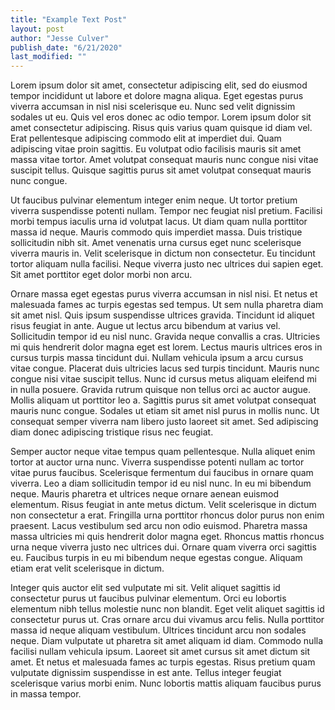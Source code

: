 ```yaml
---
title: "Example Text Post"
layout: post
author: "Jesse Culver"
publish_date: "6/21/2020"
last_modified: ""
---
```


Lorem ipsum dolor sit amet, consectetur adipiscing elit, sed do eiusmod tempor incididunt ut labore et dolore magna aliqua. Eget egestas purus viverra accumsan in nisl nisi scelerisque eu. Nunc sed velit dignissim sodales ut eu. Quis vel eros donec ac odio tempor. Lorem ipsum dolor sit amet consectetur adipiscing. Risus quis varius quam quisque id diam vel. Erat pellentesque adipiscing commodo elit at imperdiet dui. Quam adipiscing vitae proin sagittis. Eu volutpat odio facilisis mauris sit amet massa vitae tortor. Amet volutpat consequat mauris nunc congue nisi vitae suscipit tellus. Quisque sagittis purus sit amet volutpat consequat mauris nunc congue.

Ut faucibus pulvinar elementum integer enim neque. Ut tortor pretium viverra suspendisse potenti nullam. Tempor nec feugiat nisl pretium. Facilisi morbi tempus iaculis urna id volutpat lacus. Ut diam quam nulla porttitor massa id neque. Mauris commodo quis imperdiet massa. Duis tristique sollicitudin nibh sit. Amet venenatis urna cursus eget nunc scelerisque viverra mauris in. Velit scelerisque in dictum non consectetur. Eu tincidunt tortor aliquam nulla facilisi. Neque viverra justo nec ultrices dui sapien eget. Sit amet porttitor eget dolor morbi non arcu.

Ornare massa eget egestas purus viverra accumsan in nisl nisi. Et netus et malesuada fames ac turpis egestas sed tempus. Ut sem nulla pharetra diam sit amet nisl. Quis ipsum suspendisse ultrices gravida. Tincidunt id aliquet risus feugiat in ante. Augue ut lectus arcu bibendum at varius vel. Sollicitudin tempor id eu nisl nunc. Gravida neque convallis a cras. Ultricies mi quis hendrerit dolor magna eget est lorem. Lectus mauris ultrices eros in cursus turpis massa tincidunt dui. Nullam vehicula ipsum a arcu cursus vitae congue. Placerat duis ultricies lacus sed turpis tincidunt. Mauris nunc congue nisi vitae suscipit tellus. Nunc id cursus metus aliquam eleifend mi in nulla posuere. Gravida rutrum quisque non tellus orci ac auctor augue. Mollis aliquam ut porttitor leo a. Sagittis purus sit amet volutpat consequat mauris nunc congue. Sodales ut etiam sit amet nisl purus in mollis nunc. Ut consequat semper viverra nam libero justo laoreet sit amet. Sed adipiscing diam donec adipiscing tristique risus nec feugiat.

Semper auctor neque vitae tempus quam pellentesque. Nulla aliquet enim tortor at auctor urna nunc. Viverra suspendisse potenti nullam ac tortor vitae purus faucibus. Scelerisque fermentum dui faucibus in ornare quam viverra. Leo a diam sollicitudin tempor id eu nisl nunc. In eu mi bibendum neque. Mauris pharetra et ultrices neque ornare aenean euismod elementum. Risus feugiat in ante metus dictum. Velit scelerisque in dictum non consectetur a erat. Fringilla urna porttitor rhoncus dolor purus non enim praesent. Lacus vestibulum sed arcu non odio euismod. Pharetra massa massa ultricies mi quis hendrerit dolor magna eget. Rhoncus mattis rhoncus urna neque viverra justo nec ultrices dui. Ornare quam viverra orci sagittis eu. Faucibus turpis in eu mi bibendum neque egestas congue. Aliquam etiam erat velit scelerisque in dictum.

Integer quis auctor elit sed vulputate mi sit. Velit aliquet sagittis id consectetur purus ut faucibus pulvinar elementum. Orci eu lobortis elementum nibh tellus molestie nunc non blandit. Eget velit aliquet sagittis id consectetur purus ut. Cras ornare arcu dui vivamus arcu felis. Nulla porttitor massa id neque aliquam vestibulum. Ultrices tincidunt arcu non sodales neque. Diam vulputate ut pharetra sit amet aliquam id diam. Commodo nulla facilisi nullam vehicula ipsum. Laoreet sit amet cursus sit amet dictum sit amet. Et netus et malesuada fames ac turpis egestas. Risus pretium quam vulputate dignissim suspendisse in est ante. Tellus integer feugiat scelerisque varius morbi enim. Nunc lobortis mattis aliquam faucibus purus in massa tempor.
